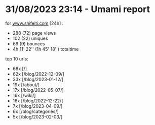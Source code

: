 # 31/08/2023 23:14 - Umami report
for www.shifeiti.com [24h] :

 - 288 (72) page views
 - 102 (22) uniques
 - 69 (9) bounces
 - 4h 11' 22'' (1h 45' 18'') totaltime


top 10 urls:
 - 68x [/]
 - 62x [/blog/2022-12-09/]
 - 33x [/blog/2023-01-12/]
 - 19x [/about/]
 - 17x [/blog/2022-05-07/]
 - 16x [/wiki/]
 - 16x [/blog/2022-12-22/]
 - 7x [/blog/2023-04-09/]
 - 6x [/blog/categories/]
 - 5x [/blog/2023-02-03/]



